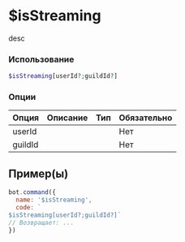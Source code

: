 # $isStreaming
desc
### Использование
```php
$isStreaming[userId?;guildId?]
```

### Опции

| Опция | Описание | Тип | Обязательно |
|--------|-------------|------|----------|
| userId |  |  | Нет | 
| guildId |  |  | Нет | 
## Пример(ы)

```javascript
bot.command({
  name: '$isStreaming',
  code: `
$isStreaming[userId?;guildId?]`
// Возвращает: ...
})
```